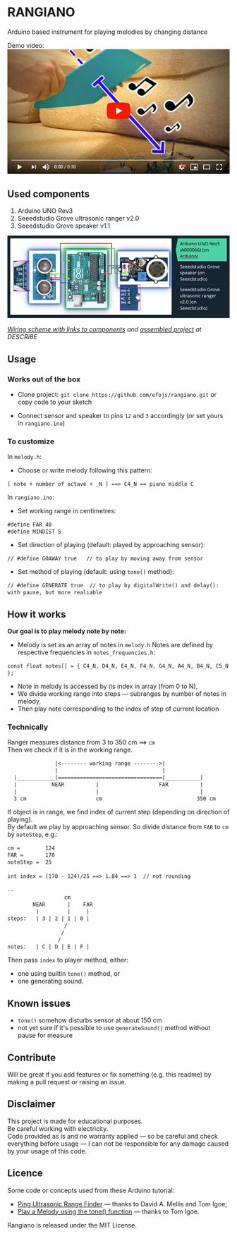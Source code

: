 # RANGIANO
Arduino based instrument for playing melodies by changing distance  

Demo video:  
[![thumbnail link to YouTube](img/rangiano-youtube-preview.jpg)](https://www.youtube.com/watch?v=7qSYFnmITL8)  

## Used components
1. Arduino UNO Rev3
2. Seeedstudio Grove ultrasonic ranger v2.0
3. Seeedstudio Grove speaker v1.1

[![rangiano wiring](img/rangiano-wiring-described.jpg)](https://www.descr.be/posts/37/?utm_source=gthb&utm_medium=or&utm_campaign=awabys&utm_content=poli&utm_term=them)   

*[Wiring scheme with links to components](https://www.descr.be/posts/37/?utm_source=gthb&utm_medium=or&utm_campaign=awabys&utm_content=poli&utm_term=them) and [assembled project](https://www.descr.be/posts/36/?utm_source=gthb&utm_medium=or&utm_campaign=awabys&utm_content=poli&utm_term=them) at DESCRiBE*  

## Usage
### Works out of the box
- Clone project:
`git clone https://github.com/efojs/rangiano.git` or copy code to your sketch

- Connect sensor and speaker to pins `12` and `3` accordingly (or set yours in `rangiano.ino`)

### To customize
In `melody.h`:  
- Choose or write melody following this pattern:
```
[ note + number of octave + _N ] ==> C4_N == piano middle C
```

In `rangiano.ino`:
- Set working range in centimetres:
```
#define FAR 40
#define MINDIST 5  
```
- Set direction of playing (default: played by approaching sensor):
```
// #define GOAWAY true   // to play by moving away from sensor
```
- Set method of playing (default: using `tone()` method):
```
// #define GENERATE true  // to play by digitalWrite() and delay(): with pause, but more realiable
```

## How it works
**Our goal is to play melody note by note:**  
- Melody is set as an array of notes in `melody.h`
Notes are defined by respective frequencies in `notes_frequencies.h`:  
```
const float notes[] = { C4_N, D4_N, E4_N, F4_N, G4_N, A4_N, B4_N, C5_N };
```
- Note in melody is accessed by its index in array (from 0 to N),  
- We divide working range into steps — subranges by number of notes in melody,  
- Then play note corresponding to the index of step of current location

### Technically
Ranger measures distance from 3 to 350 cm ==> `cm`    
Then we check if it is in the working range.
```
               |<-------- working range -------->|
               |                                 |
  |____________|=================================|___________|
  |           NEAR          |                   FAR          |
  |                         |                                |
  3 cm                      cm                              350 cm
```
If object is in range, we find index of current step (depending on direction of playing).   
By default we play by approaching sensor. So divide distance from `FAR` to `cm` by `noteStep`, e.g.:  
```
cm =        124
FAR =       170
noteStep =  25

int index = (170 - 124)/25 ==> 1.84 ==> 1  // not rounding

--  
                  cm    
        NEAR       |    FAR
         |         |     |
steps:   | 3 | 2 | 1 | 0 |
                  /
                 /
                /               
notes:   | C | D | E | F |
```

Then pass `index` to player method, either:  
- one using builtin `tone()` method, or
- one generating sound.

## Known issues
- `tone()` somehow disturbs sensor at about 150 cm
- not yet sure if it's possible to use `generateSound()` method without pause for measure

## Contribute
Will be great if you add features or fix something (e.g. this readme) by making a pull request or raising an issue.


## Disclaimer
This project is made for educational purposes.  
Be careful working with electricity.  
Code provided as is and no warranty applied — so be careful and check everything before usage — I can not be responsible for any damage caused by your usage of this code.

## Licence
Some code or concepts used from these Arduino tutorial:
- [Ping Ultrasonic Range Finder](https://www.arduino.cc/en/Tutorial/Ping) — thanks to David A. Mellis and Tom Igoe;
- [Play a Melody using the tone() function](https://www.arduino.cc/en/Tutorial/ToneMelody) — thanks to Tom Igoe.

Rangiano is released under the MIT License.
